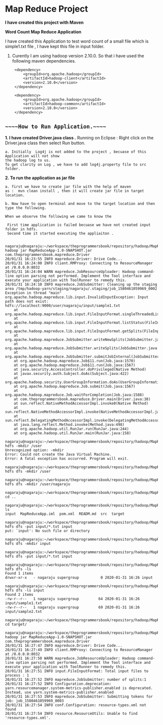 # Map Reduce Project
**I have created this project with Maven**

**Word Count Map Reduce Application**

I have created this Application to test word count of a small file 
which is simple1.txt file , I have kept this file in input folder.

1. Curently I am using hadoop version 2.10.0.
So that i have used the following maven dependencies.

        <dependency>
            <groupId>org.apache.hadoop</groupId>
            <artifactId>hadoop-client</artifactId>
            <version>2.10.0</version>
        </dependency>

        <dependency>
            <groupId>org.apache.hadoop</groupId>
            <artifactId>hadoop-common</artifactId>
            <version>2.10.0</version>
        </dependency>

## `~~~~How to Run Application.~~~~`

**1. I have created Driver.java class .**
Running on Eclipse : Right click on the Driver.java class then select Run button.

    a. Initially  Log4j is not added to the project , becuase of this Application will not show 
    the hadoop log to us.
    To get clarity on Log , we have to add log4j.property file to src folder.

**2. To run the application as jar file**
    
    a. first we have to create jar file with the help of maven 
    as :  mvn clean install , then it will create jar file in target location.
    
    b. Now have to open terminal and move to the target location and then type the following.
    
    When we observe the following we came to know the 
     
     First time application is failed becuase we have not created input folder in hdfs.
     Second time it started executing the appliaiton .
     
    
    nagaraju@nagaraju:~/workspace/theprogrammersbook/repository/hadoop/MapReduceApp/target$ hadoop jar MapReduceApp-1.0-SNAPSHOT.jar com.theprogrammersbook.mapreduce.Driver
    20/01/31 16:23:55 INFO mapreduce.Driver: Drive Code...
    20/01/31 16:24:00 INFO client.RMProxy: Connecting to ResourceManager at /0.0.0.0:8032
    20/01/31 16:24:04 WARN mapreduce.JobResourceUploader: Hadoop command-line option parsing not performed. Implement the Tool interface and execute your application with ToolRunner to remedy this.
    20/01/31 16:24:10 INFO mapreduce.JobSubmitter: Cleaning up the staging area /tmp/hadoop-yarn/staging/nagaraju/.staging/job_1580461059969_0002
    Exception in thread "main" org.apache.hadoop.mapreduce.lib.input.InvalidInputException: Input path does not exist: hdfs://localhost:9000/user/nagaraju/input/sample1.txt
    	at org.apache.hadoop.mapreduce.lib.input.FileInputFormat.singleThreadedListStatus(FileInputFormat.java:329)
    	at org.apache.hadoop.mapreduce.lib.input.FileInputFormat.listStatus(FileInputFormat.java:271)
    	at org.apache.hadoop.mapreduce.lib.input.FileInputFormat.getSplits(FileInputFormat.java:393)
    	at org.apache.hadoop.mapreduce.JobSubmitter.writeNewSplits(JobSubmitter.java:314)
    	at org.apache.hadoop.mapreduce.JobSubmitter.writeSplits(JobSubmitter.java:331)
    	at org.apache.hadoop.mapreduce.JobSubmitter.submitJobInternal(JobSubmitter.java:202)
    	at org.apache.hadoop.mapreduce.Job$11.run(Job.java:1570)
    	at org.apache.hadoop.mapreduce.Job$11.run(Job.java:1567)
    	at java.security.AccessController.doPrivileged(Native Method)
    	at javax.security.auth.Subject.doAs(Subject.java:422)
    	at org.apache.hadoop.security.UserGroupInformation.doAs(UserGroupInformation.java:1893)
    	at org.apache.hadoop.mapreduce.Job.submit(Job.java:1567)
    	at org.apache.hadoop.mapreduce.Job.waitForCompletion(Job.java:1588)
    	at com.theprogrammersbook.mapreduce.Driver.main(Driver.java:38)
    	at sun.reflect.NativeMethodAccessorImpl.invoke0(Native Method)
    	at sun.reflect.NativeMethodAccessorImpl.invoke(NativeMethodAccessorImpl.java:62)
    	at sun.reflect.DelegatingMethodAccessorImpl.invoke(DelegatingMethodAccessorImpl.java:43)
    	at java.lang.reflect.Method.invoke(Method.java:498)
    	at org.apache.hadoop.util.RunJar.run(RunJar.java:244)
    	at org.apache.hadoop.util.RunJar.main(RunJar.java:158)
    
    nagaraju@nagaraju:~/workspace/theprogrammersbook/repository/hadoop/MapReduceApp/target$ hdfs -mkdir /user
    Unrecognized option: -mkdir
    Error: Could not create the Java Virtual Machine.
    Error: A fatal exception has occurred. Program will exit.
    
    nagaraju@nagaraju:~/workspace/theprogrammersbook/repository/hadoop/MapReduceApp/target$ hdfs dfs -mkdir /user
    
    nagaraju@nagaraju:~/workspace/theprogrammersbook/repository/hadoop/MapReduceApp/target$ hdfs dfs -mkdir /user/nagaraju
    
    nagaraju@nagaraju:~/workspace/theprogrammersbook/repository/hadoop/MapReduceApp/target$ cd ..
    
    nagaraju@nagaraju:~/workspace/theprogrammersbook/repository/hadoop/MapReduceApp$ ls
    input  MapReduceApp.iml  pom.xml  READM.md  src  target
    
    nagaraju@nagaraju:~/workspace/theprogrammersbook/repository/hadoop/MapReduceApp$ hdfs dfs -put input/*.txt input
    put: `input': No such file or directory
    
    nagaraju@nagaraju:~/workspace/theprogrammersbook/repository/hadoop/MapReduceApp$ hdfs dfs -mkdir input
    
    nagaraju@nagaraju:~/workspace/theprogrammersbook/repository/hadoop/MapReduceApp$ hdfs dfs -put input/*.txt input
    
    nagaraju@nagaraju:~/workspace/theprogrammersbook/repository/hadoop/MapReduceApp$ hdfs dfs -ls
    Found 1 items
    drwxr-xr-x   - nagaraju supergroup          0 2020-01-31 16:26 input
    
    nagaraju@nagaraju:~/workspace/theprogrammersbook/repository/hadoop/MapReduceApp$ hdfs dfs -ls input
    Found 2 items
    -rw-r--r--   1 nagaraju supergroup         64 2020-01-31 16:26 input/sample1.txt
    -rw-r--r--   1 nagaraju supergroup         69 2020-01-31 16:26 input/sample2.txt
    
    nagaraju@nagaraju:~/workspace/theprogrammersbook/repository/hadoop/MapReduceApp$ cd target/
    
    nagaraju@nagaraju:~/workspace/theprogrammersbook/repository/hadoop/MapReduceApp/target$ hadoop jar MapReduceApp-1.0-SNAPSHOT.jar com.theprogrammersbook.mapreduce.Driver
    20/01/31 16:27:47 INFO mapreduce.Driver: Drive Code...
    20/01/31 16:27:49 INFO client.RMProxy: Connecting to ResourceManager at /0.0.0.0:8032
    20/01/31 16:27:50 WARN mapreduce.JobResourceUploader: Hadoop command-line option parsing not performed. Implement the Tool interface and execute your application with ToolRunner to remedy this.
    20/01/31 16:27:51 INFO input.FileInputFormat: Total input files to process : 1
    20/01/31 16:27:52 INFO mapreduce.JobSubmitter: number of splits:1
    20/01/31 16:27:52 INFO Configuration.deprecation: yarn.resourcemanager.system-metrics-publisher.enabled is deprecated. Instead, use yarn.system-metrics-publisher.enabled
    20/01/31 16:27:53 INFO mapreduce.JobSubmitter: Submitting tokens for job: job_1580461059969_0003
    20/01/31 16:27:54 INFO conf.Configuration: resource-types.xml not found
    20/01/31 16:27:54 INFO resource.ResourceUtils: Unable to find 'resource-types.xml'.



